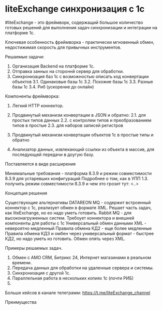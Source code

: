 # liteExchange синхронизация с 1с

#liteExchange - это фреймворк, содержащий большое количество готовых решений для выполнения задач синхронизации и интеграции на платформе 1с.

Ключевая особенность фреймворка - практически мгновенный обмен, недостижимая скорость для привычных инструментов.

Решаемые задачи:
1. Организация Backend на платформе 1с.
2. Отправка занных на стороннй сервер для обработки.
3. Синхронизация баз 1с с возможностью описать код конвертации объектов
3.1. Одинаковые базы 1с
3.2. Похожие базы 1с
3.3. Разные базы 1с
3.4. Риб (ускорение до онлайн)

Компоненты фреймворка:
1. Легкий HTTP коннектор.
2. Продвинутый механизм конвертации в JSON и обратно:
2.1. для простых типов данных
2.2. с контролем типов и преобразованием типов в простые
2.3. для наборов записей регистров

3. Продвинутый механизм конвертации объектов 1с в простые типы и обратно
4. Анализатор данных, извлекающий ссылки из объекта в массив, для последующей передачи в доугую базу.

Поставляется в виде расширения

Минимальные требования - платформа 8.3.9 и режим совместимости 8.3.9 для устаревших конфигураций
Подробнее о том, как в УПП 1.3. получить режим совместимости 8.3.9 и чем это грозит тут: <..>

Концепция решения

Существующие альтернативы
DATAREON MQ - содержит встроенный коннектор с 1с, реализует обмен в формате XML. Решает часть задач, как liteExchange, но ео надо уметь готовить.
Rabbit MQ - для высоконагруженных систем. Требоует коннектора и внешней компоненты для работы с 1с
Универсальный обмен данными XML - невероятно медленный
Правила обмена КД2 - еще более медленные
Правила обмена КД3 и омбен через универсальный формат - быстрее КД2, но надо уметь из готовить. Обмен опять через XML.

Примеры решаемых задач.
1. Обмен с AMO CRM, Битрикс 24, Интернет магазинами в реальном времени.
2. Передача данных для обработки на удаленные сервера и системы.
3. Синхронизация с другой 1с.
4. Параллельная работа в нескольких копиях 1с (почти РИБ)
5. 

Больше кейсов в канале телеграмм:
https://t.me/liteExchange_channel

Преимущества
